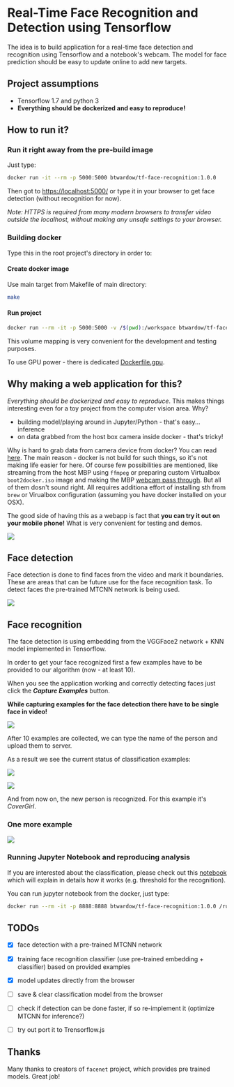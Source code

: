 Real-Time Face Recognition and Detection using Tensorflow
=================================================================

The idea is to build application for a real-time face detection and
recognition using Tensorflow and a notebook's webcam. The model for
face prediction should be easy to update online to add new targets.

## Project assumptions
 - Tensorflow 1.7 and python 3
 - **Everything should be dockerized and easy to reproduce!**

## How to run it?

### Run it right away from the pre-build image

Just type:

```bash
docker run -it --rm -p 5000:5000 btwardow/tf-face-recognition:1.0.0
```

Then got to [https://localhost:5000/](https://localhost:5000/) or type
it in your browser to get face detection (without recognition for now).

_Note: HTTPS is required from many modern browsers to transfer video outside the localhost,
without making any unsafe settings to your browser._


### Building docker

Type this in the root project's directory in order to:

#### Create docker image

Use main target from Makefile of main directory:

```bash
make
```

#### Run project

```bash
docker run --rm -it -p 5000:5000 -v /$(pwd):/workspace btwardow/tf-face-recognition:dev
```

This volume mapping is very convenient for the development and testing purposes.

To use GPU power - there is dedicated [Dockerfile.gpu](./docker/Dockerfile.gpu).


## Why making a web application for this?

_Everything should be dockerized and easy to reproduce_. This makes things
interesting even for a toy project from the computer vision area. Why?

 - building model/playing around in Jupyter/Python - that's easy...  inference
 - on data grabbed from the host box camera inside docker - that's tricky!

Why is hard to grab data from camera device from docker? You can read
[here](https://apple.stackexchange.com/questions/265281/using-webcam-connected-to-macbook-inside-a-docker-container).
The main reason - docker is not build for such things, so it's not making life
easier for here.  Of course few possibilities are mentioned, like streaming from
the host MBP using `ffmpeg` or preparing custom Virtualbox
`boot2docker.iso` image and making the MBP [webcam pass
through](https://www.virtualbox.org/manual/ch09.html#webcam-passthrough). But
all of them dosn't sound right. All requires additiona effort of installing sth
from `brew` or Virualbox configuration (assuming you have docker installed on
your OSX).

The good side of having this as a webapp is fact that **you can try it out on your mobile phone!**
What is very convenient for testing and demos.

![](./doc/detection_mob.png)


## Face detection

Face detection is done to find faces from the video and mark it boundaries. These are
areas that can be future use for the face recognition task. To detect faces the
pre-trained MTCNN network is being used.

![](./doc/detection_ex1.png)

## Face recognition

The face detection is using embedding from the VGGFace2 network + KNN model implemented in Tensorflow.

In order to get your face recognized first a few examples have to be provided to our algorithm (now - at least 10).

When you see the application working and correctly detecting faces just click the _**Capture Examples**_ button.

**While capturing examples for the face detection there have to be single face in video!**

![](./doc/examples_capture.png)

After 10 examples are collected, we can type the name of the person and upload them to server.

As a result we see the current status of classification examples:

![](./doc/after_update_info.png)

![](./doc/after_model_update.png)

And from now on, the new person is recognized. For this example it's _CoverGirl_.

### One more example

![](./doc/face_recog_ex1.png)


### Running Jupyter Notebook and reproducing analysis

If you are interested about the classification, please check out this [notebook](./notebooks/experiments_with_classification.ipynb) which will explain in details how it works (e.g. threshold for the recognition).

You can run jupyter notebook from the docker, just type:

```bash
docker run --rm -it -p 8888:8888 btwardow/tf-face-recognition:1.0.0 /run_jupyter.sh --allow-root
```


## TODOs
<a name="TODOs"></a>
 - [x] face detection with a pre-trained MTCNN network
 - [x] training face recognition classifier (use pre-trained embedding + classifier) based on provided examples
 - [x] model updates directly from the browser
 - [ ] save & clear classification model from the browser
 - [ ] check if detection can be done faster, if so re-implement it (optimize MTCNN for inference?)
 - [ ] try out port it to Trensorflow.js


## Thanks

Many thanks to creators of `facenet` project, which provides pre trained models. Great job!
